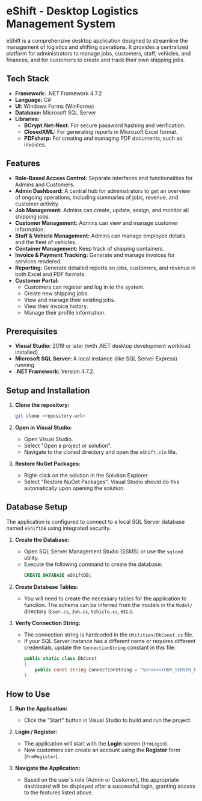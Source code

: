 # eShift - Desktop Logistics Management System

eShift is a comprehensive desktop application designed to streamline the management of logistics and shifting operations. It provides a centralized platform for administrators to manage jobs, customers, staff, vehicles, and finances, and for customers to create and track their own shipping jobs.

## Tech Stack

- **Framework:** .NET Framework 4.7.2
- **Language:** C#
- **UI:** Windows Forms (WinForms)
- **Database:** Microsoft SQL Server
- **Libraries:**
  - **BCrypt.Net-Next:** For secure password hashing and verification.
  - **ClosedXML:** For generating reports in Microsoft Excel format.
  - **PDFsharp:** For creating and managing PDF documents, such as invoices.

## Features

- **Role-Based Access Control:** Separate interfaces and functionalities for Admins and Customers.
- **Admin Dashboard:** A central hub for administrators to get an overview of ongoing operations, including summaries of jobs, revenue, and customer activity.
- **Job Management:** Admins can create, update, assign, and monitor all shipping jobs.
- **Customer Management:** Admins can view and manage customer information.
- **Staff & Vehicle Management:** Admins can manage employee details and the fleet of vehicles.
- **Container Management:** Keep track of shipping containers.
- **Invoice & Payment Tracking:** Generate and manage invoices for services rendered.
- **Reporting:** Generate detailed reports on jobs, customers, and revenue in both Excel and PDF formats.
- **Customer Portal:**
  - Customers can register and log in to the system.
  - Create new shipping jobs.
  - View and manage their existing jobs.
  - View their invoice history.
  - Manage their profile information.

## Prerequisites

- **Visual Studio:** 2019 or later (with .NET desktop development workload installed).
- **Microsoft SQL Server:** A local instance (like SQL Server Express) running.
- **.NET Framework:** Version 4.7.2.

## Setup and Installation

1.  **Clone the repository:**
    ```bash
    git clone <repository-url>
    ```
2.  **Open in Visual Studio:**
    - Open Visual Studio.
    - Select "Open a project or solution".
    - Navigate to the cloned directory and open the `eShift.sln` file.

3.  **Restore NuGet Packages:**
    - Right-click on the solution in the Solution Explorer.
    - Select "Restore NuGet Packages". Visual Studio should do this automatically upon opening the solution.

## Database Setup

The application is configured to connect to a local SQL Server database named `eShiftDB` using integrated security.

1.  **Create the Database:**
    - Open SQL Server Management Studio (SSMS) or use the `sqlcmd` utility.
    - Execute the following command to create the database:
      ```sql
      CREATE DATABASE eShiftDB;
      ```

2.  **Create Database Tables:**
    - You will need to create the necessary tables for the application to function. The schema can be inferred from the models in the `Model/` directory (`User.cs`, `Job.cs`, `Vehicle.cs`, etc.).
   

3.  **Verify Connection String:**
    - The connection string is hardcoded in the `Utilities/DbConst.cs` file.
    - If your SQL Server instance has a different name or requires different credentials, update the `ConnectionString` constant in this file:
      ```csharp
      public static class DbConst
      {
          public const string ConnectionString = "Server=YOUR_SERVER_NAME;Database=eShiftDB;Integrated Security=true;TrustServerCertificate=True;";
      }
      ```

## How to Use

1.  **Run the Application:**
    - Click the "Start" button in Visual Studio to build and run the project.

2.  **Login / Register:**
    - The application will start with the **Login** screen (`FrmLogin`).
    - New customers can create an account using the **Register** form (`FrmRegister`).
    

3.  **Navigate the Application:**
    - Based on the user's role (Admin or Customer), the appropriate dashboard will be displayed after a successful login, granting access to the features listed above.
